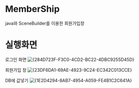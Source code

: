 # MemberShip
java와 SceneBuilder를 이용한 회원가입창

# 실행화면
로그인 화면
![{284D723F-F3C0-4CD2-BC22-4DBC9255D45D}](https://user-images.githubusercontent.com/93520535/141286311-9b5509a8-7034-4c5c-9669-9b98d316a6fa.png)


회원가입 창
![{23DF6DA1-69AE-4923-9C24-EC342C013CCE}](https://user-images.githubusercontent.com/93520535/141286364-d895bff2-354d-48f5-97cc-5e180ab8074f.png)

DB에 값넣기
![{1E2D4294-8AB7-4954-A059-FE4B1C2C641A}](https://user-images.githubusercontent.com/93520535/141286434-eb899897-0e62-4422-ac7a-d9cc2fea89bf.png)
